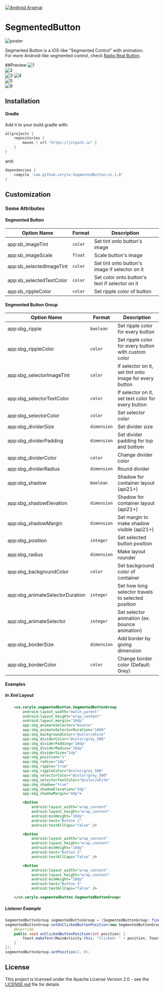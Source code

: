 [![Android Arsenal](https://img.shields.io/badge/Android%20Arsenal-SegmentedButton-green.svg?style=true)](https://android-arsenal.com/details/1/4445)
# SegmentedButton

![poster](https://cloud.githubusercontent.com/assets/20969019/19036424/75a0b61c-8978-11e6-873d-e316f77fd740.png)


Segmented Button is a IOS-like "Segmented Control" with animation.<br/>
For more Android-like segmented control, check [Radio Real Button](https://github.com/ceryle/RadioRealButton).

##Preview
![1](https://cloud.githubusercontent.com/assets/20969019/19036452/9abd66e8-8978-11e6-84f3-2942ec2feb6d.gif)
<br />
![2](https://cloud.githubusercontent.com/assets/20969019/19036451/9abab79a-8978-11e6-8594-8590e95f7b03.gif)
<br />
![3](https://cloud.githubusercontent.com/assets/20969019/19036454/9ac12026-8978-11e6-9c4c-148996f080b7.gif)
![4](https://cloud.githubusercontent.com/assets/20969019/19036455/9ac1c6f2-8978-11e6-91df-efcb5cdee110.gif)
<br />
![5](https://cloud.githubusercontent.com/assets/20969019/19036453/9ac057c2-8978-11e6-9ecb-a72ca25b39cf.gif)
<br />
![6](https://cloud.githubusercontent.com/assets/20969019/19036456/9ac4a7c8-8978-11e6-9a1c-8cf1bb933026.gif)


## Installation

#### Gradle

Add it to your build.gradle with:
```gradle
allprojects {
    repositories {
        maven { url "https://jitpack.io" }
    }
}
```
and:

```gradle
dependencies {
    compile 'com.github.ceryle:SegmentedButton:v1.1.8'
}
```

## Customization

### Some Attributes

#### Segmented Button
| Option Name      				| Format                 | Description                              |
| ---------------- 				| ---------------------- | -----------------------------            |
| app:sb_imageTint         | `color`               |  Set tint onto button's image    |
| app:sb_imageScale       | `float`               | Scale button's image |
| app:sb_selectedImageTint 		| `color`		         | Set tint onto button's image if selector on it  |
| app:sb_selectedTextColor     | `color`               | Set color onto button's text if selector on it      |
| app:sb_rippleColor        | `color`               | Set ripple color of button  |

#### Segmented Button Group
| Option Name      				| Format                 | Description                              |
| ---------------- 				| ---------------------- | -----------------------------            |
| app:sbg_ripple         | `boolean`               |  Set ripple color for every button    |
| app:sbg_rippleColor         | `color`               |  Set ripple color for every button with custom color    |
| app:sbg_selectorImageTint       | `color`               | If selector on it, set tint onto image for every button  |
| app:sbg_selectorTextColor 		| `color`		         | If selector on it, set text color for every button  |
| app:sbg_selectorColor     | `color`               | Set selector color  |
| app:sbg_dividerSize        | `dimension`               | Set divider size  |
| app:sbg_dividerPadding    		| `dimension`           | Set divider padding for top and bottom  |
| app:sbg_dividerColor			| `color`	         | Change divider color |
| app:sbg_dividerRadius			| `dimension`	         | Round divider |
| app:sbg_shadow			| `boolean`	         | Shadow for container layout (api21+) |
| app:sbg_shadowElevation			| `dimension`	         | Shadow for container layout (api21+) |
| app:sbg_shadowMargin			| `dimension`	         | Set margin to make shadow visible (api21+) |
| app:sbg_position			| `integer`	         | Set selected button position |
| app:sbg_radius			| `dimension`	         | Make layout rounder |
| app:sbg_backgroundColor			| `color`	         | Set background color of container |
| app:sbg_animateSelectorDuration			| `integer`	         | Set how long selector travels to selected position |
| app:sbg_animateSelector			| `integer`	         | Set selector animation (ex. bounce animation) |
| app:sbg_borderSize			| `dimension`	         | Add border by giving dimension |
| app:sbg_borderColor			| `color`	         | Change border color (Default: Grey) |

#### Examples

##### In Xml Layout

```xml
    <co.ceryle.segmentedbutton.SegmentedButtonGroup
        android:layout_width="match_parent"
        android:layout_height="wrap_content"
        android:layout_margin="10dp"
        app:sbg_animateSelector="bounce"
        app:sbg_animateSelectorDuration="1000"
        app:sbg_backgroundColor="@color/white"
        app:sbg_dividerColor="@color/grey_500"
        app:sbg_dividerPadding="10dp"
        app:sbg_dividerRadius="10dp"
        app:sbg_dividerSize="1dp"
        app:sbg_position="1"
        app:sbg_radius="2dp"
        app:sbg_ripple="true"
        app:sbg_rippleColor="@color/grey_500"
        app:sbg_selectorColor="@color/grey_500"
        app:sbg_selectorTextColor="@color/white"
        app:sbg_shadow="true"
        app:sbg_shadowElevation="3dp"
        app:sbg_shadowMargin="4dp">

        <Button
            android:layout_width="wrap_content"
            android:layout_height="wrap_content"
            android:minHeight="10dp"
            android:text="Button 1"
            android:textAllCaps="false" />

        <Button
            android:layout_width="wrap_content"
            android:layout_height="wrap_content"
            android:minHeight="10dp"
            android:text="Button 2"
            android:textAllCaps="false" />

        <Button
            android:layout_width="wrap_content"
            android:layout_height="wrap_content"
            android:minHeight="10dp"
            android:text="Button 3"
            android:textAllCaps="false" />

    </co.ceryle.segmentedbutton.SegmentedButtonGroup>
```

##### Listener Example
```java
SegmentedButtonGroup segmentedButtonGroup = (SegmentedButtonGroup) findViewById(R.id.segmentedButtonGroup);
segmentedButtonGroup.setOnClickedButtonPosition(new SegmentedButtonGroup.OnClickedButtonPosition() {
    @Override
    public void onClickedButtonPosition(int position) {
        Toast.makeText(MainActivity.this, "Clicked: " + position, Toast.LENGTH_SHORT).show();
    }
});
segmentedButtonGroup.setPosition(2, 0);
```

## License

This project is licensed under the Apache License Version 2.0 - see the [LICENSE.md](LICENSE.md) file for details

